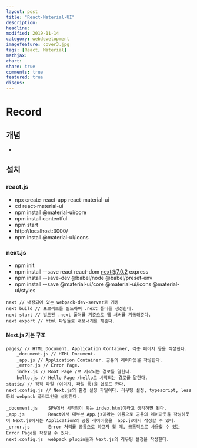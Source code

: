 ```yaml
---
layout: post
title: "React-Material-UI"
description: 
headline: 
modified: 2019-11-14
category: webdevelopment
imagefeature: cover3.jpg
tags: [React, Material]
mathjax: 
chart: 
share: true
comments: true
featured: true
disqus:
---
```


# Record
## 개념
- 

## 설치
### react.js
- npx create-react-app react-material-ui
- cd react-material-ui
- npm install @material-ui/core
- npm install contentful
- npm start
- http://localhost:3000/
- npm install @material-ui/icons

### next.js
- npm init
- npm install --save react react-dom next@7.0.2 express
- npm install --save-dev @babel/node @babel/preset-env
- npm install --save @material-ui/core @material-ui/icons @material-ui/styles

```
next // 내장되어 있는 webpack-dev-server로 기동
next build // 프로젝트를 빌드하여 .next 폴더를 생성한다.
next start // 빌드된 .next 폴더를 기준으로 웹 서버를 기동해준다.
next export // html 파일들로 내보내기를 해준다.
```

#### Next.js 기본 구조
```
pages/ // HTML Document, Application Container, 각종 페이지 등을 작성한다.
    _document.js // HTML Document.
    _app.js // Application Container. 공통의 레이아웃을 작성한다.
    _error.js // Error Page.
    index.js // Root Page /로 시작되는 경로를 말한다.
    hello.js // Hello Page /hello로 시작되는 경로를 말한다.
static/ // 정적 파일 (이미지, 파일 등)을 업로드 한다.
next.config.js // Next.js의 환경 설정 파일이다. 라우팅 설정, typescript, less 등의 webpack 플러그인을 설정한다.

_document.js    SPA에서 시작점이 되는 index.html이라고 생각하면 된다.
_app.js         React에서 대부분 App.js이라는 이름으로 공통의 레이아웃을 작성하듯이 Next.js에서는 Application의 공통 레이아웃을 _app.js에서 작성할 수 있다.
_error.js       Error 처리를 공통으로 하고자 할 때, 공통적으로 사용할 수 있는 Error Page를 작성할 수 있다.
next.config.js  webpack plugin들과 Next.js의 라우팅 설정을 작성한다.
```